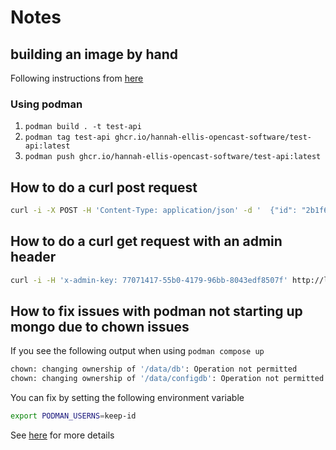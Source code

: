 # Notes

## building an image by hand

Following instructions from [here](https://codefresh.io/docs/docs/integrations/docker-registries/github-container-registry/)

### Using podman

1. `podman build . -t test-api`
2. `podman tag test-api ghcr.io/hannah-ellis-opencast-software/test-api:latest`
3. `podman push ghcr.io/hannah-ellis-opencast-software/test-api:latest`


## How to do a curl post request

```bash
curl -i -X POST -H 'Content-Type: application/json' -d '  {"id": "2b1f6013-a9b5-444a-b687-0c4769095236","forename":"Charlie","surname": "Bates","salary": 35000,"holidayAllowance": 24,"roles": [{ "level": "junior", "title": "developer" }]}' http://localhost:8080/employee
```

## How to do a curl get request with an admin header

```bash
curl -i -H 'x-admin-key: 77071417-55b0-4179-96bb-8043edf8507f' http://localhost:8080/employee/all
```

## How to fix issues with podman not starting up mongo due to chown issues

If you see the following output when using `podman compose up`

``` bash
chown: changing ownership of '/data/db': Operation not permitted
chown: changing ownership of '/data/configdb': Operation not permitted
```

You can fix by setting the following environment variable

```bash
export PODMAN_USERNS=keep-id 
```

See [here](https://github.com/containers/podman/issues/18348) for more details